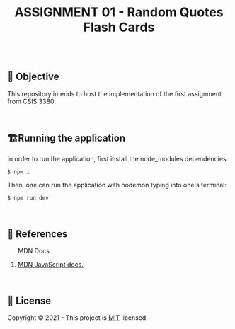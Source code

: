 <h1 align="center"><strong>ASSIGNMENT 01 - Random Quotes Flash Cards</strong></h1>
<br>
<br>
<h2>🎯 <strong>Objective</strong></h2>
<p>This repository intends to host the implementation of the first assignment from CSIS 3380.</p>
<br/>

<h2>🏗<strong>Running the application</strong></h2>
In order to run the application, first install the node_modules dependencies:

```javascript
$ npm i
```

Then, one can run the application with nodemon typing into one's terminal:

```javascript
$ npm run dev
```

<br/>

<h2>📝 <strong>References</strong></h2>
<ol>
  <p>MDN Docs</p>
  <li>
    <a href="https://developer.mozilla.org/en-US/docs/Web/JavaScript">
      MDN JavaScript docs.
    </a>
  </li>
</ol>
<br/>

<h2>🔐 <strong>License</strong></h2>
<p>Copyright © 2021 - This project is <a href="./LICENSE">MIT</a> licensed.</p>
